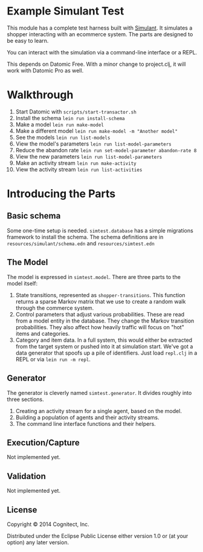 # Example Simulant Test

This module has a complete test harness built with
[Simulant](https://github.com/Datomic/simulant). It simulates a
shopper interacting with an ecommerce system. The parts are designed
to be easy to learn.

You can interact with the simulation via a command-line interface or
a REPL.

This depends on Datomic Free. With a minor change to project.clj, it
will work with Datomic Pro as well.

# Walkthrough

1. Start Datomic with          `scripts/start-transactor.sh`
1. Install the schema          `lein run install-schema`
1. Make a model                `lein run make-model`
1. Make a different model      `lein run make-model -m "Another model"`
1. See the models              `lein run list-models`
1. View the model's parameters `lein run list-model-parameters`
1. Reduce the abandon rate     `lein run set-model-parameter abandon-rate 8`
1. View the new parameters     `lein run list-model-parameters`
1. Make an activity stream     `lein run make-activity`
1. View the activity stream    `lein run list-activities`


# Introducing the Parts

## Basic schema

Some one-time setup is needed. `simtest.database` has a simple
migrations framework to install the schema. The schema definitions are
in `resources/simulant/schema.edn` and `resources/simtest.edn`

## The Model

The model is expressed in `simtest.model`. There are three parts to the
model itself:

1. State transitions, represented as `shopper-transitions`. This
   function returns a sparse Markov matrix that we use to create a
   random walk through the commerce system.
1. Control parameters that adjust various probabilities. These are
   read from a model entity in the database. They change the Markov
   transition probabilities. They also affect how heavily traffic will
   focus on "hot" items and categories.
1. Category and item data. In a full system, this would either be
   extracted from the target system or pushed into it at simulation
   start. We've got a data generator that spoofs up a pile of
   identifiers. Just load `repl.clj` in a REPL or via `lein run -m
   repl`.

## Generator

The generator is cleverly named `simtest.generator`. It divides
roughly into three sections.

1. Creating an activity stream for a single agent, based on the model.
1. Building a population of agents and their activity streams.
1. The command line interface functions and their helpers.


## Execution/Capture

Not implemented yet.

## Validation

Not implemented yet.


## License

Copyright © 2014 Cognitect, Inc.

Distributed under the Eclipse Public License either version 1.0 or (at
your option) any later version.
